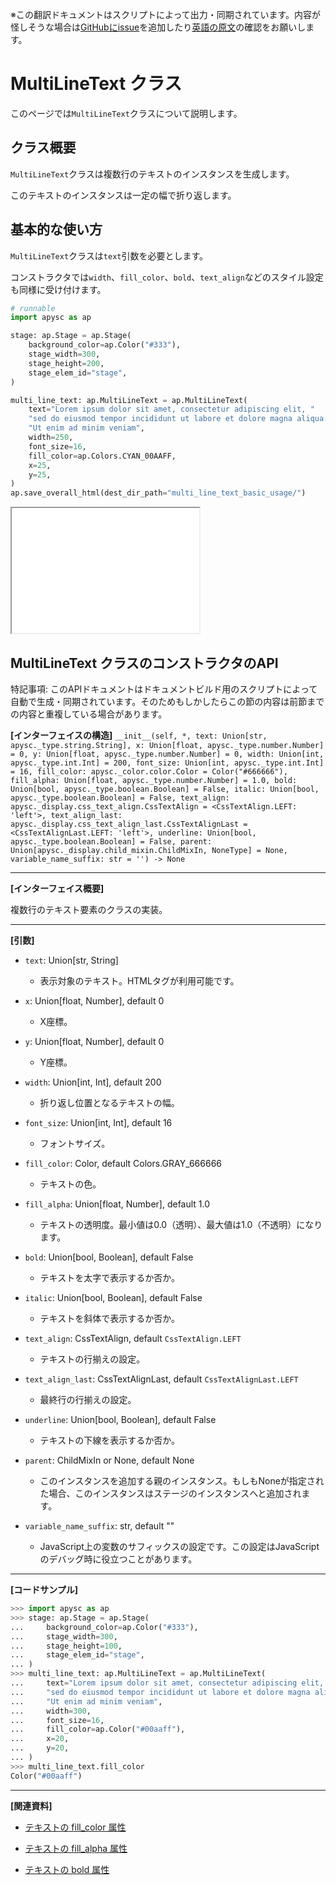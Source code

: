 <span class="inconspicuous-txt">※この翻訳ドキュメントはスクリプトによって出力・同期されています。内容が怪しそうな場合は<a href="https://github.com/simon-ritchie/apysc/issues" target="_blank">GitHubにissue</a>を追加したり[英語の原文](https://simon-ritchie.github.io/apysc/en/multi_line_text.html)の確認をお願いします。</span>

# MultiLineText クラス

このページでは`MultiLineText`クラスについて説明します。

## クラス概要

`MultiLineText`クラスは複数行のテキストのインスタンスを生成します。

このテキストのインスタンスは一定の幅で折り返します。

## 基本的な使い方

`MultiLineText`クラスは`text`引数を必要とします。

コンストラクタでは`width`、`fill_color`、`bold`、`text_align`などのスタイル設定も同様に受け付けます。

```py
# runnable
import apysc as ap

stage: ap.Stage = ap.Stage(
    background_color=ap.Color("#333"),
    stage_width=300,
    stage_height=200,
    stage_elem_id="stage",
)

multi_line_text: ap.MultiLineText = ap.MultiLineText(
    text="Lorem ipsum dolor sit amet, consectetur adipiscing elit, "
    "sed do eiusmod tempor incididunt ut labore et dolore magna aliqua. "
    "Ut enim ad minim veniam",
    width=250,
    font_size=16,
    fill_color=ap.Colors.CYAN_00AAFF,
    x=25,
    y=25,
)
ap.save_overall_html(dest_dir_path="multi_line_text_basic_usage/")
```

<iframe src="static/multi_line_text_basic_usage/index.html" width="300" height="200"></iframe>

## MultiLineText クラスのコンストラクタのAPI

<span class="inconspicuous-txt">特記事項: このAPIドキュメントはドキュメントビルド用のスクリプトによって自動で生成・同期されています。そのためもしかしたらこの節の内容は前節までの内容と重複している場合があります。</span>

**[インターフェイスの構造]** `__init__(self, *, text: Union[str, apysc._type.string.String], x: Union[float, apysc._type.number.Number] = 0, y: Union[float, apysc._type.number.Number] = 0, width: Union[int, apysc._type.int.Int] = 200, font_size: Union[int, apysc._type.int.Int] = 16, fill_color: apysc._color.color.Color = Color("#666666"), fill_alpha: Union[float, apysc._type.number.Number] = 1.0, bold: Union[bool, apysc._type.boolean.Boolean] = False, italic: Union[bool, apysc._type.boolean.Boolean] = False, text_align: apysc._display.css_text_align.CssTextAlign = <CssTextAlign.LEFT: 'left'>, text_align_last: apysc._display.css_text_align_last.CssTextAlignLast = <CssTextAlignLast.LEFT: 'left'>, underline: Union[bool, apysc._type.boolean.Boolean] = False, parent: Union[apysc._display.child_mixin.ChildMixIn, NoneType] = None, variable_name_suffix: str = '') -> None`<hr>

**[インターフェイス概要]**

複数行のテキスト要素のクラスの実装。<hr>

**[引数]**

- `text`: Union[str, String]
  - 表示対象のテキスト。HTMLタグが利用可能です。

- `x`: Union[float, Number], default 0
  - X座標。

- `y`: Union[float, Number], default 0
  - Y座標。

- `width`: Union[int, Int], default 200
  - 折り返し位置となるテキストの幅。

- `font_size`: Union[int, Int], default 16
  - フォントサイズ。

- `fill_color`: Color, default Colors.GRAY_666666
  - テキストの色。

- `fill_alpha`: Union[float, Number], default 1.0
  - テキストの透明度。最小値は0.0（透明）、最大値は1.0（不透明）になります。

- `bold`: Union[bool, Boolean], default False
  - テキストを太字で表示するか否か。

- `italic`: Union[bool, Boolean], default False
  - テキストを斜体で表示するか否か。

- `text_align`: CssTextAlign, default `CssTextAlign.LEFT`
  - テキストの行揃えの設定。

- `text_align_last`: CssTextAlignLast, default `CssTextAlignLast.LEFT`
  - 最終行の行揃えの設定。

- `underline`: Union[bool, Boolean], default False
  - テキストの下線を表示するか否か。

- `parent`: ChildMixIn or None, default None
  - このインスタンスを追加する親のインスタンス。もしもNoneが指定された場合、このインスタンスはステージのインスタンスへと追加されます。

- `variable_name_suffix`: str, default ""
  - JavaScript上の変数のサフィックスの設定です。この設定はJavaScriptのデバッグ時に役立つことがあります。

<hr>

**[コードサンプル]**

```py
>>> import apysc as ap
>>> stage: ap.Stage = ap.Stage(
...     background_color=ap.Color("#333"),
...     stage_width=300,
...     stage_height=100,
...     stage_elem_id="stage",
... )
>>> multi_line_text: ap.MultiLineText = ap.MultiLineText(
...     text="Lorem ipsum dolor sit amet, consectetur adipiscing elit, "
...     "sed do eiusmod tempor incididunt ut labore et dolore magna aliqua. "
...     "Ut enim ad minim veniam",
...     width=300,
...     font_size=16,
...     fill_color=ap.Color("#00aaff"),
...     x=20,
...     y=20,
... )
>>> multi_line_text.fill_color
Color("#00aaff")
```

<hr>

**[関連資料]**

- [テキストの fill_color 属性](https://simon-ritchie.github.io/apysc/jp/jp_text_fill_color.html)
- [テキストの fill_alpha 属性](https://simon-ritchie.github.io/apysc/jp/jp_text_fill_alpha.html)

- [テキストの bold 属性](https://simon-ritchie.github.io/apysc/jp/jp_text_bold.html)